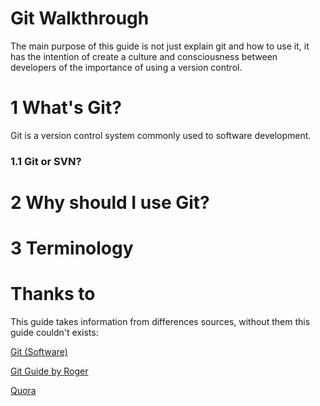 # Git Walkthrough

The main purpose of this guide is not just explain git and how to use it, it has the intention of create a culture and consciousness between developers of the importance of using a version control.

# 1 What's Git?
Git is a version control system commonly used to software development.

### 1.1 Git or SVN?


# 2 Why should I use Git?

# 3 Terminology


# Thanks to

This guide takes information from differences sources,   without them this guide couldn't exists:

[Git (Software)](https://en.wikipedia.org/wiki/Git_(software))

[Git Guide by Roger  ](http://rogerdudler.github.io/git-guide/)

[Quora](https://www.quora.com/What-is-git-and-why-should-I-use-it)
